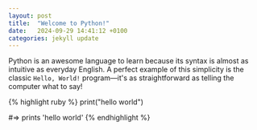 ```yaml
---
layout: post
title:  "Welcome to Python!"
date:   2024-09-29 14:41:12 +0100
categories: jekyll update
---
```

Python is an awesome language to learn because its syntax is almost as intuitive as everyday English. A perfect example of this simplicity is the classic `Hello, World!` program—it's as straightforward as telling the computer what to say!


{% highlight ruby %}
print("hello world")

#=> prints 'hello world'
{% endhighlight %}
